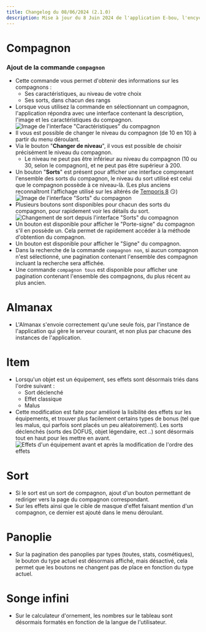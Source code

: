 ```yaml
---
title: Changelog du 08/06/2024 (2.1.0)
description: Mise à jour du 8 Juin 2024 de l'application E-bou, l'encyclopédie DOFUS la plus complète sur Discord.
---
```

# Compagnon
### Ajout de la commande `compagnon`
- Cette commande vous permet d'obtenir des informations sur les compagnons :
  - Ses caractéristiques, au niveau de votre choix
  - Ses sorts, dans chacun des rangs
- Lorsque vous utilisez la commande en sélectionnant un compagnon, l'application répondra avec une  interface contenant la description, l'image et les caractéristiques du compagnon.![Image de l\'interface "Caractéristiques" du compagnon](https://faareoh.fr/cdn/Discord_YzhY51BoXI.jpg)
- Il vous est possible de changer le niveau du compagnon (de 10 en 10) à partir du menu déroulant.
- Via le bouton "**Changer de niveau**", il vous est possible de choisir précisément le niveau du compagnon.
  - Le niveau ne peut pas être inférieur au niveau du compagnon (10 ou 30, selon le compagnon), et ne peut pas être supérieur à 200.
- Un bouton "**Sorts**" est présent pour afficher une interface comprenant l'ensemble des sorts du compagnon, le niveau du sort utilisé est celui que le compagnon possède à ce niveau-là. (Les plus anciens reconnaîtront l'affichage utilisé sur les altérés de [Temporis 8](https://faareoh.fr/cdn/Discord_yu6Y2Tc0dN.jpg) 😏)![Image de l\'interface "Sorts" du compagnon](https://faareoh.fr/cdn/Discord_BAkdwfQByK.jpg)
- Plusieurs boutons sont disponibles pour chacun des sorts du compagnon, pour rapidement voir les détails du sort.![Changement de sort depuis l'interface "Sorts" du compagnon](https://faareoh.fr/cdn/Discord_2tX1QWxXn7.gif)
- Un bouton est disponible pour afficher le "Porte-signe" du compagnon s'il en possède un. Cela permet de rapidement accéder à la méthode d'obtention du compagnon.
- Un bouton est disponible pour afficher le "Signe" du compagnon.
- Dans la recherche de la commande `compagnon non`, si aucun compagnon n'est sélectionné, une pagination contenant l'ensemble des compagnon incluant la recherche sera affichée.
- Une commande `compagnon tous` est disponible pour afficher une pagination contenant l'ensemble des compagnons, du plus récent au plus ancien.
# Almanax
- L'Almanax s'envoie  correctement qu'une seule fois, par l'instance de l'application qui gère le serveur courant, et non plus par chacune des instances de l'application.
# Item
- Lorsqu'un objet est un équipement, ses effets sont désormais triés dans l'ordre suivant :
   - Sort déclenché
   - Effet classique
   - Malus
- Cette modification est faite pour amélioré la lisibilité des effets sur les équipements, et trouver plus facilement certains types de bonus (tel que les malus, qui parfois sont placés un peu aléatoirement). Les sorts déclenchés (sorts des DOFUS, objet légendaire, ect ..) sont désormais tout en haut pour les mettre en avant.![Effets d\'un équipement avant et après la modification de l'ordre des effets](https://faareoh.fr/cdn/mspaint_uO2dnA40KA.jpg)
# Sort
- Si le sort est un sort de compagnon, ajout d'un bouton permettant de rediriger vers la page du compagnon correspondant.
- Sur les effets ainsi que le cible de masque d'effet faisant mention d'un compagnon, ce dernier est ajouté dans le menu déroulant.
# Panoplie
- Sur la pagination des panoplies par types (toutes, stats, cosmétiques), le bouton du type actuel est désormais affiché, mais désactivé, cela permet que les boutons ne changent pas de place en fonction du type actuel.
# Songe infini
- Sur le calculateur d'ornement, les nombres sur le tableau sont désormais formatés en fonction de la langue de l'utilisateur.